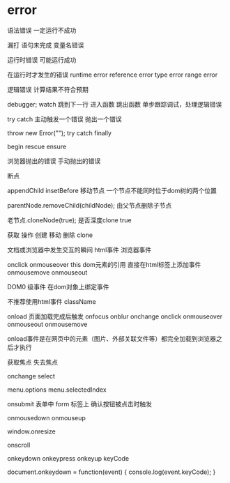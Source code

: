 # error

语法错误
一定运行不成功

漏打
语句未完成
变量名错误

运行时错误
可能运行成功

在运行时才发生的错误
runtime error
reference error
type error
range error

逻辑错误
计算结果不符合预期

debugger;
watch
跳到下一行
进入函数
跳出函数
单步跟踪调试，处理逻辑错误

try
catch
主动触发一个错误
抛出一个错误

throw new Error("");
try
catch
finally

begin
rescue
ensure

浏览器抛出的错误
手动抛出的错误

断点

appendChild
insetBefore
移动节点
一个节点不能同时位于dom树的两个位置

parentNode.removeChild(childNode);
由父节点删除子节点

老节点.cloneNode(true);
是否深度clone true

获取
操作
创建
移动
删除
clone

文档或浏览器中发生交互的瞬间
html事件
浏览器事件

onclick
onmouseover
this dom元素的引用
直接在html标签上添加事件
onmousemove
onmouseout

DOM0 级事件
在dom对象上绑定事件

不推荐使用html事件
className

onload 页面加载完成后触发
onfocus
onblur
onchange
onclick
onmouseover
onmouseout
onmousemove

onload事件是在网页中的元素（图片、外部关联文件等）都完全加载到浏览器之后才执行

获取焦点
失去焦点

onchange
select

menu.options
menu.selectedIndex

onsubmit
表单中
form 标签上
确认按钮被点击时触发

onmousedown
onmouseup

window.onresize

onscroll

onkeydown
onkeypress
onkeyup
keyCode

document.onkeydown = function(event) {
  console.log(event.keyCode);
}